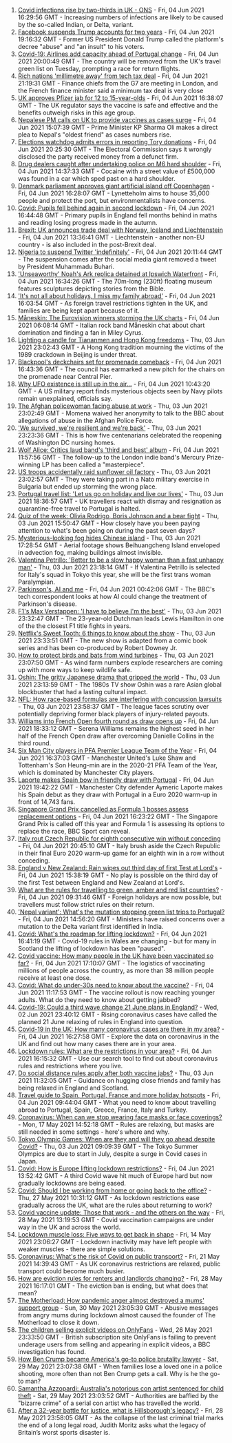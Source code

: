 1. [Covid infections rise by two-thirds in UK - ONS](https://www.bbc.co.uk/news/health-57362508) - Fri, 04 Jun 2021 16:29:56 GMT - Increasing numbers of infections are likely to be caused by the so-called Indian, or Delta, variant.
2. [Facebook suspends Trump accounts for two years](https://www.bbc.co.uk/news/world-us-canada-57365628) - Fri, 04 Jun 2021 19:16:32 GMT - Former US President Donald Trump called the platform's decree "abuse" and "an insult" to his voters.
3. [Covid-19: Airlines add capacity ahead of Portugal change](https://www.bbc.co.uk/news/uk-57353048) - Fri, 04 Jun 2021 20:00:49 GMT - The country will be removed from the UK's travel green list on Tuesday, prompting a race for return flights.
4. [Rich nations 'millimetre away' from tech tax deal](https://www.bbc.co.uk/news/business-57349803) - Fri, 04 Jun 2021 21:19:31 GMT - Finance chiefs from the G7 are meeting in London, and the French finance minister said a minimum tax deal is very close
5. [UK approves Pfizer jab for 12 to 15-year-olds](https://www.bbc.co.uk/news/health-57358446) - Fri, 04 Jun 2021 16:38:07 GMT - The UK regulator says the vaccine is safe and effective and the benefits outweigh risks in this age group.
6. [Nepalese PM calls on UK to provide vaccines as cases surge](https://www.bbc.co.uk/news/world-asia-57356143) - Fri, 04 Jun 2021 15:07:39 GMT - Prime Minister KP Sharma Oli makes a direct plea to Nepal's "oldest friend" as cases numbers rise.
7. [Elections watchdog admits errors in reporting Tory donations](https://www.bbc.co.uk/news/uk-politics-57365728) - Fri, 04 Jun 2021 20:25:30 GMT - The Electoral Commission says it wrongly disclosed the party received money from a defunct firm.
8. [Drug dealers caught after undertaking police on M6 hard shoulder](https://www.bbc.co.uk/news/uk-england-birmingham-57358040) - Fri, 04 Jun 2021 14:37:33 GMT - Cocaine with a street value of £500,000 was found in a car which sped past on a hard shoulder.
9. [Denmark parliament approves giant artificial island off Copenhagen](https://www.bbc.co.uk/news/world-europe-57348415) - Fri, 04 Jun 2021 16:28:07 GMT - Lynetteholm aims to house 35,000 people and protect the port, but environmentalists have concerns.
10. [Covid: Pupils fell behind again in second lockdown](https://www.bbc.co.uk/news/education-57357663) - Fri, 04 Jun 2021 16:44:48 GMT - Primary pupils in England fell months behind in maths and reading losing progress made in the autumn.
11. [Brexit: UK announces trade deal with Norway, Iceland and Liechtenstein](https://www.bbc.co.uk/news/uk-politics-57347874) - Fri, 04 Jun 2021 13:36:41 GMT - Liechtenstein - another non-EU country - is also included in the post-Brexit deal.
12. [Nigeria to suspend Twitter 'indefinitely'](https://www.bbc.co.uk/news/world-africa-57363779) - Fri, 04 Jun 2021 20:11:44 GMT - The suspension comes after the social media giant removed a tweet by President Muhammadu Buhari.
13. ['Unseaworthy' Noah's Ark replica detained at Ipswich Waterfront](https://www.bbc.co.uk/news/uk-england-suffolk-57363750) - Fri, 04 Jun 2021 16:34:26 GMT - The 70m-long (230ft) floating museum features sculptures depicting stories from the Bible.
14. ['It's not all about holidays, I miss my family abroad'](https://www.bbc.co.uk/news/newsbeat-57357910) - Fri, 04 Jun 2021 16:03:54 GMT - As foreign travel restrictions tighten in the UK, and families are being kept apart because of it.
15. [Måneskin: The Eurovision winners storming the UK charts](https://www.bbc.co.uk/news/newsbeat-57331991) - Fri, 04 Jun 2021 06:08:14 GMT - Italian rock band Måneskin chat about chart domination and finding a fan in Miley Cyrus.
16. [Lighting a candle for Tiananmen and Hong Kong freedoms](https://www.bbc.co.uk/news/world-asia-china-57314397) - Thu, 03 Jun 2021 23:02:43 GMT - A Hong Kong tradition mourning the victims of the 1989 crackdown in Beijing is under threat.
17. [Blackpool's deckchairs set for promenade comeback](https://www.bbc.co.uk/news/uk-england-lancashire-57351615) - Fri, 04 Jun 2021 16:43:36 GMT - The council has earmarked a new pitch for the chairs on the promenade near Central Pier.
18. [Why UFO existence is still up in the air...](https://www.bbc.co.uk/news/world-us-canada-57355192) - Fri, 04 Jun 2021 10:43:20 GMT - A US military report finds mysterious objects seen by Navy pilots remain unexplained, officials say.
19. [The Afghan policewoman facing abuse at work](https://www.bbc.co.uk/news/world-asia-57343435) - Thu, 03 Jun 2021 23:02:49 GMT - Momena waived her anonymity to talk to the BBC about allegations of abuse in the Afghan Police Force.
20. ['We survived, we're resilient and we're back'](https://www.bbc.co.uk/news/world-us-canada-57337295) - Thu, 03 Jun 2021 23:23:36 GMT - This is how five centenarians celebrated the reopening of Washington DC nursing homes.
21. [Wolf Alice: Critics laud band's 'third and best' album](https://www.bbc.co.uk/news/entertainment-arts-57355045) - Fri, 04 Jun 2021 11:57:56 GMT - The follow-up to the London indie band's Mercury Prize-winning LP has been called a "masterpiece".
22. [US troops accidentally raid sunflower oil factory](https://www.bbc.co.uk/news/world-57351158) - Thu, 03 Jun 2021 23:02:57 GMT - They were taking part in a Nato military exercise in Bulgaria but ended up storming the wrong place.
23. [Portugal travel list: 'Let us go on holiday and live our lives'](https://www.bbc.co.uk/news/uk-57351808) - Thu, 03 Jun 2021 18:36:57 GMT - UK travellers react with dismay and resignation as quarantine-free travel to Portugal is halted.
24. [Quiz of the week: Olivia Rodrigo, Boris Johnson and a bear fight](https://www.bbc.co.uk/news/world-57341232) - Thu, 03 Jun 2021 15:50:47 GMT - How closely have you been paying attention to what's been going on during the past seven days?
25. [Mysterious-looking fog hides Chinese island](https://www.bbc.co.uk/news/world-asia-china-57350945) - Thu, 03 Jun 2021 17:28:54 GMT - Aerial footage shows Beihuangcheng Island enveloped in advection fog, making buildings almost invisible.
26. [Valentina Petrillo: 'Better to be a slow happy woman than a fast unhappy man'](https://www.bbc.co.uk/news/stories-57338207) - Thu, 03 Jun 2021 23:18:14 GMT - If Valentina Petrillo is selected for Italy's squad in Tokyo this year, she will be the first trans woman Paralympian.
27. [Parkinson's, AI and me](https://www.bbc.co.uk/news/technology-57342760) - Fri, 04 Jun 2021 00:42:06 GMT - The BBC's tech correspondent looks at how AI could change the treatment of Parkinson's disease.
28. [F1's Max Verstappen: 'I have to believe I'm the best'](https://www.bbc.co.uk/news/newsbeat-57346850) - Thu, 03 Jun 2021 23:32:47 GMT - The 23-year-old Dutchman leads Lewis Hamilton in one of the the closest F1 title fights in years.
29. [Netflix's Sweet Tooth: 6 things to know about the show](https://www.bbc.co.uk/news/entertainment-arts-56668478) - Thu, 03 Jun 2021 23:33:51 GMT - The new show is adapted from a comic book series and has been co-produced by Robert Downey Jr.
30. [How to protect birds and bats from wind turbines](https://www.bbc.co.uk/news/business-57176807) - Thu, 03 Jun 2021 23:07:50 GMT - As wind farm numbers explode researchers are coming up with more ways to keep wildlife safe.
31. [Oshin: The gritty Japanese drama that gripped the world](https://www.bbc.co.uk/news/world-asia-57005333) - Thu, 03 Jun 2021 23:13:59 GMT - The 1980s TV show Oshin was a rare Asian global blockbuster that had a lasting cultural impact.
32. [NFL: How race-based formulas are interfering with concussion lawsuits](https://www.bbc.co.uk/news/world-us-canada-57337296) - Thu, 03 Jun 2021 23:58:37 GMT - The league faces scrutiny over potentially depriving former black players of injury-related payouts.
33. [Williams into French Open fourth round as draw opens up](https://www.bbc.co.uk/sport/tennis/57357513) - Fri, 04 Jun 2021 18:33:12 GMT - Serena Williams remains the highest seed in her half of the French Open draw after overcoming Danielle Collins in the third round.
34. [Six Man City players in PFA Premier League Team of the Year](https://www.bbc.co.uk/sport/football/57356719) - Fri, 04 Jun 2021 16:37:03 GMT - Manchester United's Luke Shaw and Tottenham's Son Heung-min are in the 2020-21 PFA Team of the Year, which is dominated by Manchester City players.
35. [Laporte makes Spain bow in friendly draw with Portugal](https://www.bbc.co.uk/sport/football/57362348) - Fri, 04 Jun 2021 19:42:22 GMT - Manchester City defender Aymeric Laporte makes his Spain debut as they draw with Portugal in a Euro 2020 warm-up in front of 14,743 fans.
36. [Singapore Grand Prix cancelled as Formula 1 bosses assess replacement options](https://www.bbc.co.uk/sport/formula1/57360662) - Fri, 04 Jun 2021 16:23:22 GMT - The Singapore Grand Prix is called off this year and Formula 1 is assessing its options to replace the race, BBC Sport can reveal.
37. [Italy rout Czech Republic for eighth consecutive win without conceding](https://www.bbc.co.uk/sport/football/57362341) - Fri, 04 Jun 2021 20:45:10 GMT - Italy brush aside the Czech Republic in their final Euro 2020 warm-up game for an eighth win in a row without conceding.
38. [England v New Zealand: Rain wipes out third day of first Test at Lord's](https://www.bbc.co.uk/sport/cricket/57357901) - Fri, 04 Jun 2021 15:38:19 GMT - No play is possible on the third day of the first Test between England and New Zealand at Lord's.
39. [What are the rules for travelling to green, amber and red list countries?](https://www.bbc.co.uk/news/explainers-52544307) - Fri, 04 Jun 2021 09:31:46 GMT - Foreign holidays are now possible, but travellers must follow strict rules on their return.
40. ['Nepal variant': What's the mutation stopping green list trips to Portugal?](https://www.bbc.co.uk/news/health-57356109) - Fri, 04 Jun 2021 14:56:20 GMT - Ministers have raised concerns over a mutation to the Delta variant first identified in India.
41. [Covid: What's the roadmap for lifting lockdown?](https://www.bbc.co.uk/news/explainers-52530518) - Fri, 04 Jun 2021 16:41:19 GMT - Covid-19 rules in Wales are changing - but for many in Scotland the lifting of lockdown has been "paused".
42. [Covid vaccine: How many people in the UK have been vaccinated so far?](https://www.bbc.co.uk/news/health-55274833) - Fri, 04 Jun 2021 17:10:07 GMT - The logistics of vaccinating millions of people across the country, as more than 38 million people receive at least one dose.
43. [Covid: What do under-30s need to know about the vaccine?](https://www.bbc.co.uk/news/health-57273875) - Fri, 04 Jun 2021 11:17:53 GMT - The vaccine rollout is now reaching younger adults. What do they need to know about getting jabbed?
44. [Covid-19: Could a third wave change 21 June plans in England?](https://www.bbc.co.uk/news/health-57328469) - Wed, 02 Jun 2021 23:40:12 GMT - Rising coronavirus cases have called the planned 21 June relaxing of rules in England into question.
45. [Covid-19 in the UK: How many coronavirus cases are there in my area?](https://www.bbc.co.uk/news/uk-51768274) - Fri, 04 Jun 2021 16:27:58 GMT - Explore the data on coronavirus in the UK and find out how many cases there are in your area.
46. [Lockdown rules: What are the restrictions in your area?](https://www.bbc.co.uk/news/uk-54373904) - Fri, 04 Jun 2021 16:15:32 GMT - Use our search tool to find out about coronavirus rules and restrictions where you live.
47. [Do social distance rules apply after both vaccine jabs?](https://www.bbc.co.uk/news/uk-51506729) - Thu, 03 Jun 2021 11:32:05 GMT - Guidance on hugging close friends and family has being relaxed in England and Scotland.
48. [Travel guide to Spain, Portugal, France and more holiday hotspots](https://www.bbc.co.uk/news/explainers-56997931) - Fri, 04 Jun 2021 09:44:04 GMT - What you need to know about travelling abroad to Portugal, Spain, Greece, France, Italy and Turkey.
49. [Coronavirus: When can we stop wearing face masks or face coverings?](https://www.bbc.co.uk/news/health-51205344) - Mon, 17 May 2021 14:52:18 GMT - Rules are relaxing, but masks are still needed in some settings - here's where and why.
50. [Tokyo Olympic Games: When are they and will they go ahead despite Covid?](https://www.bbc.co.uk/news/world-asia-57240044) - Thu, 03 Jun 2021 09:09:39 GMT - The Tokyo Summer Olympics are due to start in July, despite a surge in Covid cases in Japan.
51. [Covid: How is Europe lifting lockdown restrictions?](https://www.bbc.co.uk/news/explainers-53640249) - Fri, 04 Jun 2021 13:52:42 GMT - A third Covid wave hit much of Europe hard but now gradually lockdowns are being eased.
52. [Covid: Should I be working from home or going back to the office?](https://www.bbc.co.uk/news/business-52567567) - Thu, 27 May 2021 10:31:12 GMT - As lockdown restrictions ease gradually across the UK, what are the rules about returning to work?
53. [Covid vaccine update: Those that work - and the others on the way](https://www.bbc.co.uk/news/health-51665497) - Fri, 28 May 2021 13:19:53 GMT - Covid vaccination campaigns are under way in the UK and across the world.
54. [Lockdown muscle loss: Five ways to get back in shape](https://www.bbc.co.uk/news/uk-56887390) - Fri, 14 May 2021 23:06:27 GMT - Lockdown inactivity may have left people with weaker muscles - there are simple solutions.
55. [Coronavirus: What's the risk of Covid on public transport?](https://www.bbc.co.uk/news/health-51736185) - Fri, 21 May 2021 14:39:43 GMT - As UK coronavirus restrictions are relaxed, public transport could become much busier.
56. [How are eviction rules for renters and landlords changing?](https://www.bbc.co.uk/news/explainers-53860154) - Fri, 28 May 2021 16:17:01 GMT - The eviction ban is ending, but what does that mean?
57. [The Motherload: How pandemic anger almost destroyed a mums' support group](https://www.bbc.co.uk/news/stories-57285368) - Sun, 30 May 2021 23:05:39 GMT - Abusive messages from angry mums during lockdown almost caused the founder of The Motherload to close it down.
58. [The children selling explicit videos on OnlyFans](https://www.bbc.co.uk/news/uk-57255983) - Wed, 26 May 2021 23:33:50 GMT - British subscription site OnlyFans is failing to prevent underage users from selling and appearing in explicit videos, a BBC investigation has found.
59. [How Ben Crump became America's go-to police brutality lawyer](https://www.bbc.co.uk/news/world-us-canada-57038162) - Sat, 29 May 2021 23:07:38 GMT - When families lose a loved one in a police shooting, more often than not Ben Crump gets a call. Why is he the go-to man?
60. [Samantha Azzopardi: Australia's notorious con artist sentenced for child theft](https://www.bbc.co.uk/news/world-australia-57284621) - Sat, 29 May 2021 23:03:52 GMT - Authorities are baffled by the "bizarre crime" of a serial con artist who has travelled the world.
61. [After a 32-year battle for justice, what is Hillsborough's legacy?](https://www.bbc.co.uk/news/uk-57281398) - Fri, 28 May 2021 23:58:05 GMT - As the collapse of the last criminal trial marks the end of a long legal road, Judith Moritz asks what the legacy of Britain’s worst sports disaster is.
